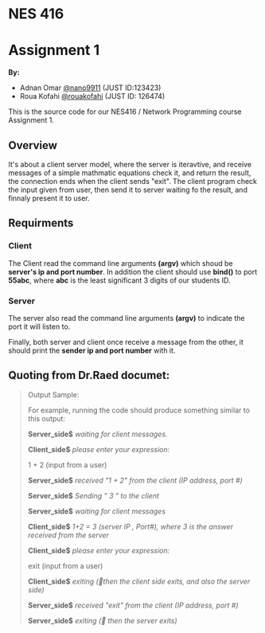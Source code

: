 # NES 416
# Assignment 1

**By:**
- Adnan Omar [@nano9911](https://github.com/nano9911) (JUST ID:123423)
- Roua Kofahi [@rouakofahi](https://github.com/rouakofahi) (JUST ID: 126474)

This is the source code for our NES416 / Network Programming course Assignment 1.

## Overview
It's about a client server model, where the server is iteravtive, and receive messages of
a simple mathmatic equations check it, and return the result, the connection ends when the client
sends "exit". The client program check the input given from user, then send it to server waiting
fo the result, and finnaly present it to user.

## Requirments
### Client
The Client read the command line arguments **(argv)** which shoud be **server's ip and port number**.
In addition the client should use **bind()** to port **55abc**, where **abc** is the least
significant 3 digits of our students ID.
### Server
The server also read the command line arguments **(argv)** to indicate the port it will listen to.

Finally, both server and client once receive a message from the other, it should print
the **sender ip and port number** with it.


## Quoting from Dr.Raed documet:

> Output Sample:
> 
> For example, running the code should produce something similar to this output:
>
>   **Server_side$** *waiting for client messages.*
>
>   **Client_side$** *please enter your expression:*
>
>   1 + 2 (input from a user)
>
>   **Server_side$** *received "1 + 2" from the client (IP address, port #)*
>
>   **Server_side$** *Sending " 3 " to the client*
>   
>   **Server_side$** *waiting for client messages*
>
>   **Client_side$** *1+2 = 3 (server IP , Port#), where 3 is the answer received from the server*
>
>   **Client_side$** *please enter your expression:*
>
>   exit (input from a user)
>
>   **Client_side$** *exiting (then the client side exits, and also the server side)*
>
>   **Server_side$** *received "exit" from the client (IP address, port #)*
>
>   **Server_side$** *exiting ( then the server exits)*
